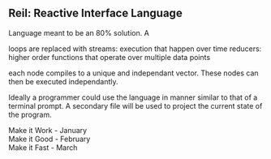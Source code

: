 
## Reil: Reactive Interface Language

Language meant to be an 80% solution. A 



loops are replaced with
streams: execution that happen over time
reducers: higher order functions that operate over multiple data points

each node compiles to a unique and independant vector. These nodes can then be executed independantly.

Ideally a programmer could use the language in manner similar to that of a terminal prompt. A secondary file will be used to project the current state of the program.


Make it Work - January    
Make it Good - February    
Make it Fast - March    